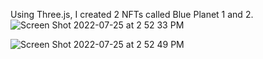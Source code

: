 Using Three.js, I created 2 NFTs called Blue Planet 1 and 2. 
![Screen Shot 2022-07-25 at 2 52 33 PM](https://user-images.githubusercontent.com/76749991/180852837-73cb1271-99ce-4cee-9ea8-3300732b4314.png)

![Screen Shot 2022-07-25 at 2 52 49 PM](https://user-images.githubusercontent.com/76749991/180852715-3c7ef3ca-4c5b-4700-8b5b-16d9d231da87.png)





